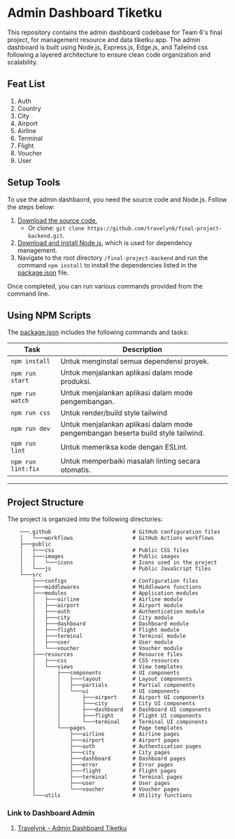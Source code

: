 # Admin Dashboard Tiketku

This repository contains the admin dashboard codebase for Team 6's final project, for management resource and data tiketku app. The admin dashboard is built using Node.js, Express.js, Edge.js, and Taileind css following a layered architecture to ensure clean code organization and scalability.

## Feat List

1. Auth
2. Country
3. City
4. Airport
5. Airline
6. Terminal
7. Flight
8. Voucher
9. User

## Setup Tools

To use the admin dashbaord, you need the source code and Node.js. Follow the steps below:

1. [Download the source code.](https://github.com/travelynk/admin-tiketku.git)
    - Or clone: `git clone https://github.com/travelynk/final-project-backend.git`.
2. [Download and install Node.js](https://nodejs.org/download), which is used for dependency management.
3. Navigate to the root directory `/final-project-backend` and run the command `npm install` to install the dependencies listed in the [package.json](/package.json) file.

Once completed, you can run various commands provided from the command line.

## Using NPM Scripts

The [package.json](/package.json) includes the following commands and tasks:

| Task                       | Description                                                                      |
|----------------------------|----------------------------------------------------------------------------------|
| `npm install`              | Untuk menginstal semua dependensi proyek.                                        |
| `npm run start`            | Untuk menjalankan aplikasi dalam mode produksi.                                  |
| `npm run watch`            | Untuk menjalankan aplikasi dalam mode pengembangan.                              |
| `npm run css`              | Untuk render/build style tailwind                                                |
| `npm run dev`              | Untuk menjalankan aplikasi dalam mode pengembangan beserta build style tailwind. |
| `npm run lint`             | Untuk memeriksa kode dengan ESLint.                                              |
| `npm run lint:fix`         | Untuk memperbaiki masalah linting secara otomatis.                               |
-----------------------------------------------------------------------------------------------------------------

## Project Structure

The project is organized into the following directories:

```plaintext
    ───.github                          # GitHub configuration files
    │   └───workflows                   # GitHub Actions workflows
    ├───public  
    │   ├───css                         # Public CSS files
    │   ├───images                      # Public images
    │   │   └───icons                   # Icons used in the project
    │   └───js                          # Public JavaScript files
    └───src 
        ├───configs                     # Configuration files
        ├───middlewares                 # Middleware functions
        ├───modules                     # Application modules
        │   ├───airline                 # Airline module
        │   ├───airport                 # Airport module
        │   ├───auth                    # Authentication module
        │   ├───city                    # City module
        │   ├───dashboard               # Dashboard module
        │   ├───flight                  # Flight module
        │   ├───terminal                # Terminal module
        │   ├───user                    # User module
        │   └───voucher                 # Voucher module
        ├───resources                   # Resource files
        │   ├───css                     # CSS resources
        │   └───views                   # View templates
        │       ├───components          # UI components
        │       │   ├───layout          # Layout components
        │       │   ├───partials        # Partial components
        │       │   └───ui              # UI components
        │       │       ├───airport     # Airport UI components
        │       │       ├───city        # City UI components
        │       │       ├───dashboard   # Dashboard UI components
        │       │       ├───flight      # Flight UI components
        │       │       └───terminal    # Terminal UI components
        │       └───pages               # Page templates
        │           ├───airline         # Airline pages
        │           ├───airport         # Airport pages
        │           ├───auth            # Authentication pages
        │           ├───city            # City pages
        │           ├───dashboard       # Dashboard pages
        │           ├───error           # Error pages
        │           ├───flight          # Flight pages
        │           ├───terminal        # Terminal pages
        │           ├───user            # User pages
        │           └───voucher         # Voucher pages
        └───utils                       # Utility functions
```

### Link to Dashboard Admin
1.  [Travelynk - Admin Dashboard Tiketku](https://admin-tiketku.padek.tech)
